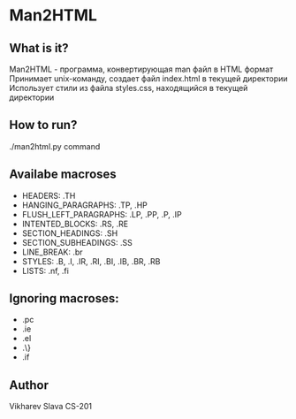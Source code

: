 Man2HTML
========

What is it?
-----------
Man2HTML - программа, конвертирующая
man файл в HTML формат
Принимает unix-команду,
создает файл index.html в текущей директории
Использует стили из файла styles.css,
находящийся в текущей директории

How to run?
-----------
./man2html.py command

Availabe macroses
-----------------
+ HEADERS: .TH
+ HANGING_PARAGRAPHS: .TP, .HP
+ FLUSH\_LEFT\_PARAGRAPHS: .LP, .PP, .P, .IP
+ INTENTED_BLOCKS: .RS, .RE
+ SECTION_HEADINGS: .SH
+ SECTION_SUBHEADINGS: .SS
+ LINE\_BREAK: .br
+ STYLES: .B, .I, .IR, .RI, .BI, .IB, .BR, .RB
+ LISTS: .nf, .fi

Ignoring macroses:
------------------
+ .pc
+ .ie
+ .el
+ .\\}
+ .if

Author
------
Vikharev Slava CS-201
